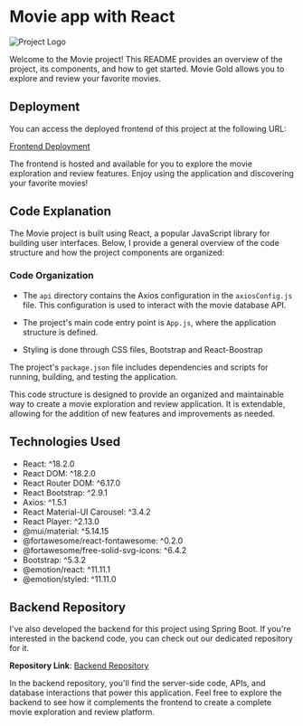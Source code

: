 # Movie app with React

![Project Logo](images/deploy-img.png)


Welcome to the Movie project! This README provides an overview of the project, its components, and how to get started. Movie Gold allows you to explore and review your favorite movies.

## Deployment

You can access the deployed frontend of this project at the following URL:

[Frontend Deployment](https://fullstack-movieapp.netlify.app)

The frontend is hosted and available for you to explore the movie exploration and review features. Enjoy using the application and discovering your favorite movies!


## Code Explanation

The Movie project is built using React, a popular JavaScript library for building user interfaces. Below, I provide a general overview of the code structure and how the project components are organized:

### Code Organization

- The `api` directory contains the Axios configuration in the `axiosConfig.js` file. This configuration is used to interact with the movie database API.

- The project's main code entry point is `App.js`, where the application structure is defined.

- Styling is done through CSS files, Bootstrap and React-Boostrap

The project's `package.json` file includes dependencies and scripts for running, building, and testing the application.

This code structure is designed to provide an organized and maintainable way to create a movie exploration and review application. It is extendable, allowing for the addition of new features and improvements as needed.

## Technologies Used

- React: ^18.2.0
- React DOM: ^18.2.0
- React Router DOM: ^6.17.0
- React Bootstrap: ^2.9.1
- Axios: ^1.5.1
- React Material-UI Carousel: ^3.4.2
- React Player: ^2.13.0
- @mui/material: ^5.14.15
- @fortawesome/react-fontawesome: ^0.2.0
- @fortawesome/free-solid-svg-icons: ^6.4.2
- Bootstrap: ^5.3.2
- @emotion/react: ^11.11.1
- @emotion/styled: ^11.11.0


## Backend Repository

I've also developed the backend for this project using Spring Boot. If you're interested in the backend code, you can check out our dedicated repository for it.

**Repository Link**: [Backend Repository](https://github.com/Mehmet-Durna/springboot-react-movieproject)

In the backend repository, you'll find the server-side code, APIs, and database interactions that power this application. Feel free to explore the backend to see how it complements the frontend to create a complete movie exploration and review platform.
